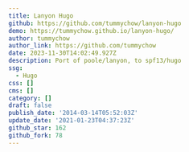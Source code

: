 ```yaml
---
title: Lanyon Hugo
github: https://github.com/tummychow/lanyon-hugo
demo: https://tummychow.github.io/lanyon-hugo/
author: tummychow
author_link: https://github.com/tummychow
date: 2023-11-30T14:02:49.927Z
description: Port of poole/lanyon, to spf13/hugo
ssg:
  - Hugo
css: []
cms: []
category: []
draft: false
publish_date: '2014-03-14T05:52:03Z'
update_date: '2021-01-23T04:37:23Z'
github_star: 162
github_fork: 78
---
```

